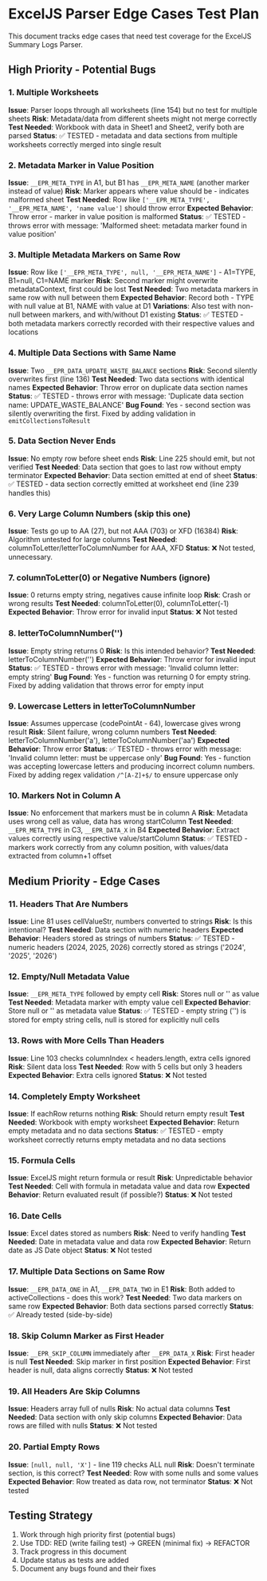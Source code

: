 # ExcelJS Parser Edge Cases Test Plan

This document tracks edge cases that need test coverage for the ExcelJS Summary Logs Parser.

## High Priority - Potential Bugs

### 1. Multiple Worksheets

**Issue**: Parser loops through all worksheets (line 154) but no test for multiple sheets
**Risk**: Metadata/data from different sheets might not merge correctly
**Test Needed**: Workbook with data in Sheet1 and Sheet2, verify both are parsed
**Status**: ✅ TESTED - metadata and data sections from multiple worksheets correctly merged into single result

### 2. Metadata Marker in Value Position

**Issue**: `__EPR_META_TYPE` in A1, but B1 has `__EPR_META_NAME` (another marker instead of value)
**Risk**: Marker appears where value should be - indicates malformed sheet
**Test Needed**: Row like `['__EPR_META_TYPE', '__EPR_META_NAME', 'name value']` should throw error
**Expected Behavior**: Throw error - marker in value position is malformed
**Status**: ✅ TESTED - throws error with message: 'Malformed sheet: metadata marker found in value position'

### 3. Multiple Metadata Markers on Same Row

**Issue**: Row like `['__EPR_META_TYPE', null, '__EPR_META_NAME']` - A1=TYPE, B1=null, C1=NAME marker
**Risk**: Second marker might overwrite metadataContext, first could be lost
**Test Needed**: Two metadata markers in same row with null between them
**Expected Behavior**: Record both - TYPE with null value at B1, NAME with value at D1
**Variations**: Also test with non-null between markers, and with/without D1 existing
**Status**: ✅ TESTED - both metadata markers correctly recorded with their respective values and locations

### 4. Multiple Data Sections with Same Name

**Issue**: Two `__EPR_DATA_UPDATE_WASTE_BALANCE` sections
**Risk**: Second silently overwrites first (line 136)
**Test Needed**: Two data sections with identical names
**Expected Behavior**: Throw error on duplicate data section names
**Status**: ✅ TESTED - throws error with message: 'Duplicate data section name: UPDATE_WASTE_BALANCE'
**Bug Found**: Yes - second section was silently overwriting the first. Fixed by adding validation in `emitCollectionsToResult`

### 5. Data Section Never Ends

**Issue**: No empty row before sheet ends
**Risk**: Line 225 should emit, but not verified
**Test Needed**: Data section that goes to last row without empty terminator
**Expected Behavior**: Data section emitted at end of sheet
**Status**: ✅ TESTED - data section correctly emitted at worksheet end (line 239 handles this)

### 6. Very Large Column Numbers (skip this one)

**Issue**: Tests go up to AA (27), but not AAA (703) or XFD (16384)
**Risk**: Algorithm untested for large columns
**Test Needed**: columnToLetter/letterToColumnNumber for AAA, XFD
**Status**: ❌ Not tested, unnecessary.

### 7. columnToLetter(0) or Negative Numbers (ignore)

**Issue**: 0 returns empty string, negatives cause infinite loop
**Risk**: Crash or wrong results
**Test Needed**: columnToLetter(0), columnToLetter(-1)
**Expected Behavior**: Throw error for invalid input
**Status**: ❌ Not tested

### 8. letterToColumnNumber('')

**Issue**: Empty string returns 0
**Risk**: Is this intended behavior?
**Test Needed**: letterToColumnNumber('')
**Expected Behavior**: Throw error for invalid input
**Status**: ✅ TESTED - throws error with message: 'Invalid column letter: empty string'
**Bug Found**: Yes - function was returning 0 for empty string. Fixed by adding validation that throws error for empty input

### 9. Lowercase Letters in letterToColumnNumber

**Issue**: Assumes uppercase (codePointAt - 64), lowercase gives wrong result
**Risk**: Silent failure, wrong column numbers
**Test Needed**: letterToColumnNumber('a'), letterToColumnNumber('aa')
**Expected Behavior**: Throw error
**Status**: ✅ TESTED - throws error with message: 'Invalid column letter: must be uppercase only'
**Bug Found**: Yes - function was accepting lowercase letters and producing incorrect column numbers. Fixed by adding regex validation `/^[A-Z]+$/` to ensure uppercase only

### 10. Markers Not in Column A

**Issue**: No enforcement that markers must be in column A
**Risk**: Metadata uses wrong cell as value, data has wrong startColumn
**Test Needed**: `__EPR_META_TYPE` in C3, `__EPR_DATA_X` in B4
**Expected Behavior**: Extract values correctly using respective value/startColumn
**Status**: ✅ TESTED - markers work correctly from any column position, with values/data extracted from column+1 offset

## Medium Priority - Edge Cases

### 11. Headers That Are Numbers

**Issue**: Line 81 uses cellValueStr, numbers converted to strings
**Risk**: Is this intentional?
**Test Needed**: Data section with numeric headers
**Expected Behavior**: Headers stored as strings of numbers
**Status**: ✅ TESTED - numeric headers (2024, 2025, 2026) correctly stored as strings ('2024', '2025', '2026')

### 12. Empty/Null Metadata Value

**Issue**: `__EPR_META_TYPE` followed by empty cell
**Risk**: Stores null or '' as value
**Test Needed**: Metadata marker with empty value cell
**Expected Behavior**: Store null or '' as metadata value
**Status**: ✅ TESTED - empty string ('') is stored for empty string cells, null is stored for explicitly null cells

### 13. Rows with More Cells Than Headers

**Issue**: Line 103 checks columnIndex < headers.length, extra cells ignored
**Risk**: Silent data loss
**Test Needed**: Row with 5 cells but only 3 headers
**Expected Behavior**: Extra cells ignored
**Status**: ❌ Not tested

### 14. Completely Empty Worksheet

**Issue**: If eachRow returns nothing
**Risk**: Should return empty result
**Test Needed**: Workbook with empty worksheet
**Expected Behavior**: Return empty metadata and no data sections
**Status**: ✅ TESTED - empty worksheet correctly returns empty metadata and no data sections

### 15. Formula Cells

**Issue**: ExcelJS might return formula or result
**Risk**: Unpredictable behavior
**Test Needed**: Cell with formula in metadata value and data row
**Expected Behavior**: Return evaluated result (if possible?)
**Status**: ❌ Not tested

### 16. Date Cells

**Issue**: Excel dates stored as numbers
**Risk**: Need to verify handling
**Test Needed**: Date in metadata value and data row
**Expected Behavior**: Return date as JS Date object
**Status**: ❌ Not tested

### 17. Multiple Data Sections on Same Row

**Issue**: `__EPR_DATA_ONE` in A1, `__EPR_DATA_TWO` in E1
**Risk**: Both added to activeCollections - does this work?
**Test Needed**: Two data markers on same row
**Expected Behavior**: Both data sections parsed correctly
**Status**: ✅ Already tested (side-by-side)

### 18. Skip Column Marker as First Header

**Issue**: `__EPR_SKIP_COLUMN` immediately after `__EPR_DATA_X`
**Risk**: First header is null
**Test Needed**: Skip marker in first position
**Expected Behavior**: First header is null, data aligns correctly
**Status**: ❌ Not tested

### 19. All Headers Are Skip Columns

**Issue**: Headers array full of nulls
**Risk**: No actual data columns
**Test Needed**: Data section with only skip columns
**Expected Behavior**: Data rows are filled with nulls
**Status**: ❌ Not tested

### 20. Partial Empty Rows

**Issue**: `[null, null, 'X']` - line 119 checks ALL null
**Risk**: Doesn't terminate section, is this correct?
**Test Needed**: Row with some nulls and some values
**Expected Behavior**: Row treated as data row, not terminator
**Status**: ❌ Not tested

## Testing Strategy

1. Work through high priority first (potential bugs)
2. Use TDD: RED (write failing test) → GREEN (minimal fix) → REFACTOR
3. Track progress in this document
4. Update status as tests are added
5. Document any bugs found and their fixes
